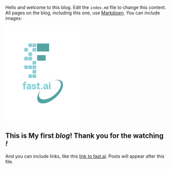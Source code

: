 Hello and welcome to this blog. Edit the `index.md` file to change this content. All pages on the blog, including this one, use [Markdown](https://guides.github.com/features/mastering-markdown/). You can include images:

![Image of fast.ai logo](images/logo.png)

## This is My first *blog*! Thank you for the watching *!*

And you can include links, like this [link to fast.ai](https://www.fast.ai). Posts will appear after this file. 
